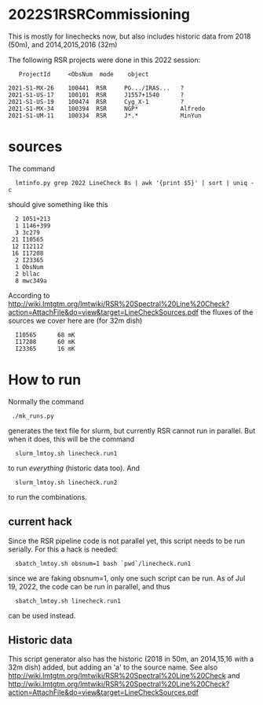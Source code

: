 # 2022S1RSRCommissioning

This is mostly for linechecks now, but also includes historic data from 2018 (50m), 
and 2014,2015,2016 (32m)

The following RSR projects were done in this 2022 session:

       ProjectId     <ObsNum  mode    object

 	2021-S1-MX-26    100441  RSR     PG.../IRAS...   ?
	2021-S1-US-17    100101  RSR     J1557+1540      ?
	2021-S1-US-19    100474  RSR     Cyg_X-1         ?
	2021-S1-MX-34    100394  RSR     NGP*            Alfredo
	2021-S1-UM-11    100334  RSR     J*.*            MinYun

# sources

The command

      lmtinfo.py grep 2022 LineCheck Bs | awk '{print $5}' | sort | uniq -c

should give something like this

      2 1051+213
      1 1146+399
      3 3c279
     21 I10565
     12 I12112
     16 I17208
      2 I23365
      1 ObsNum
      2 bllac
      8 mwc349a

According to http://wiki.lmtgtm.org/lmtwiki/RSR%20Spectral%20Line%20Check?action=AttachFile&do=view&target=LineCheckSources.pdf
the fluxes of the sources we cover here are (for 32m dish)

      I10565      68 mK
      I17208      60 mK
      I23365      16 mK


# How to run

Normally the command
     
     ./mk_runs.py
	 
generates the text file for slurm, but currently RSR cannot run in parallel. But when it does,
this will be the command

      slurm_lmtoy.sh linecheck.run1

to run *everything* (historic data too).  And

      slurm_lmtoy.sh linecheck.run2
	  
to run the combinations.

## current hack

Since the RSR pipeline code is not parallel yet, this script needs to be run serially. For this a hack is needed:

      sbatch_lmtoy.sh obsnum=1 bash `pwd`/linecheck.run1
	  
since we are faking obsnum=1, only one such script can be run.  As of Jul 19, 2022, the code can be run in parallel,
and thus

      sbatch_lmtoy.sh linecheck.run1

can be used instead.


## Historic data

This script generator also has the historic (2018 in 50m, an 2014,15,16 with a 32m dish) added, but adding an 'a' to the source name.
See also http://wiki.lmtgtm.org/lmtwiki/RSR%20Spectral%20Line%20Check and 
http://wiki.lmtgtm.org/lmtwiki/RSR%20Spectral%20Line%20Check?action=AttachFile&do=view&target=LineCheckSources.pdf
